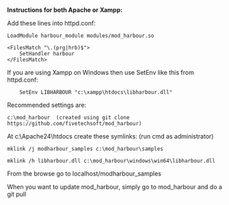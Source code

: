 **Instructions for both Apache or Xampp:**

Add these lines into httpd.conf:

```
LoadModule harbour_module modules/mod_harbour.so

<FilesMatch "\.(prg|hrb)$">
    SetHandler harbour
</FilesMatch>
```
If you are using Xampp on Windows then use SetEnv like this from httpd.conf:
```
    SetEnv LIBHARBOUR "c:\xampp\htdocs\libharbour.dll" 
```

Recommended settings are:

```c:\mod_harbour  (created using git clone https://github.com/fivetechsoft/mod_harbour)```

At c:\Apache24\htdocs create these symlinks: (run cmd as administrator)

```mklink /j modharbour_samples c:\mod_harbour\samples```

```mklink /h libharbour.dll c:\mod_harbour\windows\win64\libharbour.dll```

From the browse go to localhost/modharbour_samples

When you want to update mod_harbour, simply go to mod_harbour and do a git pull
